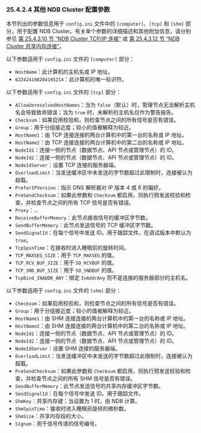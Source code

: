 ### 25.4.2.4 其他 NDB Cluster 配置参数

本节列出的参数信息用于 `config.ini` 文件中的 `[computer]`、`[tcp]` 和 `[shm]` 部分，用于配置 NDB Cluster。有关单个参数的详细描述和其他附加信息，请分别参见 [第 25.4.3.10 节 “NDB Cluster TCP/IP 连接”](#25.4.3.10-ndb-cluster-tcp-ip-connections) 或 [第 25.4.3.12 节 “NDB Cluster 共享内存连接”](#25.4.3.12-ndb-cluster-shared-memory-connections)。

以下参数适用于 `config.ini` 文件的 `[computer]` 部分：

- `HostName`：此计算机的主机名或 IP 地址。
- `622424198204195214`：此计算机的唯一标识符。

以下参数适用于 `config.ini` 文件的 `[tcp]` 部分：

- `AllowUnresolvedHostNames`：当为 `false`（默认）时，管理节点无法解析主机名会导致致命错误；当为 `true` 时，未解析的主机名仅作为警告报告。
- `Checksum`：如果启用校验和，则检查节点之间的所有信号是否有错误。
- `Group`：用于分组接近度；较小的值被解释为较近。
- `HostName1`：由 TCP 连接连接的两台计算机中的第一台的名称或 IP 地址。
- `HostName2`：由 TCP 连接连接的两台计算机中的第二台的名称或 IP 地址。
- `NodeId1`：连接一侧的节点（数据节点、API 节点或管理节点）的 ID。
- `NodeId2`：连接一侧的节点（数据节点、API 节点或管理节点）的 ID。
- `NodeIdServer`：设置 TCP 连接的服务器端。
- `OverloadLimit`：当发送缓冲区中未发送的字节数超过此限制时，连接被认为超载。
- `PreferIPVersion`：指示 DNS 解析器对 IP 版本 4 或 6 的偏好。
- `PreSendChecksum`：如果此参数和 `Checksum` 都启用，则执行预发送校验和检查，并检查节点之间的所有 TCP 信号是否有错误。
- `Proxy`：...
- `ReceiveBufferMemory`：此节点接收信号的缓冲区字节数。
- `SendBufferMemory`：此节点发送信号的 TCP 缓冲区字节数。
- `SendSignalId`：在每个信号中发送 ID。用于跟踪文件。在调试版本中默认为 `true`。
- `TcpSpinTime`：在接收时进入睡眠前的旋转时间。
- `TCP_MAXSEG_SIZE`：用于 `TCP_MAXSEG` 的值。
- `TCP_RCV_BUF_SIZE`：用于 `SO_RCVBUF` 的值。
- `TCP_SND_BUF_SIZE`：用于 `SO_SNDBUF` 的值。
- `TcpBind_INADDR_ANY`：绑定 `InAddrAny` 而不是连接的服务器部分的主机名。

以下参数适用于 `config.ini` 文件的 `[shm]` 部分：

- `Checksum`：如果启用校验和，则检查节点之间的所有信号是否有错误。
- `Group`：用于分组接近度；较小的值被解释为较近。
- `HostName1`：由 SHM 连接连接的两台计算机中的第一台的名称或 IP 地址。
- `HostName2`：由 SHM 连接连接的两台计算机中的第二台的名称或 IP 地址。
- `NodeId1`：连接一侧的节点（数据节点、API 节点或管理节点）的 ID。
- `NodeId2`：连接一侧的节点（数据节点、API 节点或管理节点）的 ID。
- `NodeIdServer`：设置 SHM 连接的服务器端。
- `OverloadLimit`：当发送缓冲区中未发送的字节数超过此限制时，连接被认为超载。
- `PreSendChecksum`：如果此参数和 `Checksum` 都启用，则执行预发送校验和检查，并检查节点之间的所有 SHM 信号是否有错误。
- `SendBufferMemory`：此节点发送信号的共享内存缓冲区字节数。
- `SendSignalId`：在每个信号中发送 ID。用于跟踪文件。
- `ShmKey`：共享内存键；当设置为 1 时，由 NDB 计算。
- `ShmSpinTime`：接收时进入睡眠前旋转的微秒数。
- `ShmSize`：共享内存段的大小。
- `Signum`：用于信号传递的信号编号。